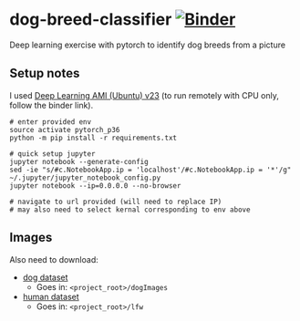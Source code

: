 # dog-breed-classifier [![Binder](https://mybinder.org/badge_logo.svg)](https://mybinder.org/v2/gh/danwild/dog-breed-classifier/master)
Deep learning exercise with pytorch to identify dog breeds from a picture


## Setup notes
I used [Deep Learning AMI (Ubuntu) v23](https://aws.amazon.com/marketplace/pp/B077GCH38C) (to run remotely with CPU only, follow the binder link).

```
# enter provided env
source activate pytorch_p36
python -m pip install -r requirements.txt

# quick setup jupyter
jupyter notebook --generate-config
sed -ie "s/#c.NotebookApp.ip = 'localhost'/#c.NotebookApp.ip = '*'/g" ~/.jupyter/jupyter_notebook_config.py
jupyter notebook --ip=0.0.0.0 --no-browser

# navigate to url provided (will need to replace IP)
# may also need to select kernal corresponding to env above
```

## Images

Also need to download:
- [dog dataset](https://s3-us-west-1.amazonaws.com/udacity-aind/dog-project/dogImages.zip)
  - Goes in: `<project_root>/dogImages`
- [human dataset](https://s3-us-west-1.amazonaws.com/udacity-aind/dog-project/lfw.zip)
  - Goes in: `<project_root>/lfw`

